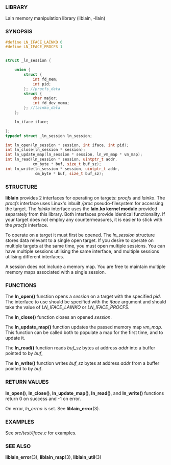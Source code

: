 ### LIBRARY
Lain memory manipulation library (liblain, -llain)


### SYNOPSIS
```c
#define LN_IFACE_LAINKO 0
#define LN_IFACE_PROCFS 1


struct _ln_session {

    union {
        struct {
            int fd_mem;
            int pid;
        }; //procfs_data
        struct {
            char major;
            int fd_dev_memu;
        }; //lainko_data
    };

    ln_iface iface;

}; 
typedef struct _ln_session ln_session;

int ln_open(ln_session * session, int iface, int pid);
int ln_close(ln_session * session);
int ln_update_map(ln_session * session, ln_vm_map * vm_map);
int ln_read(ln_session * session, uintptr_t addr, 
            cm_byte * buf, size_t buf_sz);
int ln_write(ln_session * session, uintptr_t addr,
             cm_byte * buf, size_t buf_sz);
```


### STRUCTURE
**liblain** provides 2 interfaces for operating on targets: *procfs* and *lainko*. The *procfs* interface uses Linux's inbuilt */proc* pseudo-filesystem for accessing the target. The *lainko* interface uses the **lain.ko kernel module** provided separately from this library. Both interfaces provide identical functionality. If your target does not employ any countermeasures, it is easier to stick with the *procfs* interface.

To operate on a target it must first be opened. The *ln_session* structure stores data relevant to a single open target. If you desire to operate on multiple targets at the same time, you must open multiple sessions. You can have multiple sessions utilising the same interface, and multiple sessions utilising different interfaces.

A session does not include a memory map. You are free to maintain multiple memory maps associated with a single session.


### FUNCTIONS
The **ln_open()** function opens a *session* on a target with the specified *pid*. The interface to use should be specified with the *iface* argument and should take the value of *LN_IFACE_LAINKO* or *LN_IFACE_PROCFS*.
  
The **ln_close()** function closes an opened *session*.

The **ln_update_map()** function updates the passed memory map *vm_map*. This function can be called both to populate a map for the first time, and to update it.

The **ln_read()** function reads *buf_sz* bytes at address *addr* into a buffer pointed to by *buf*,

The **ln_write()** function writes *buf_sz* bytes at address *addr* from a buffer pointed to by *buf*.


### RETURN VALUES
**ln_open()**, **ln_close()**, **ln_update_map()**, **ln_read()**, and **ln_write()** functions return 0 on success and -1 on error. 

On error, *ln_errno* is set. See **liblain_error**(3).


### EXAMPLES
See *src/test/iface.c* for examples.
  

### SEE ALSO
**liblain_error**(3), **liblain_map**(3), **liblain_util**(3)

